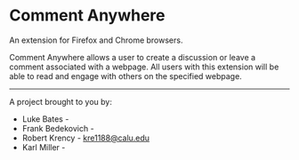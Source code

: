 # Comment Anywhere
An extension for Firefox and Chrome browsers.

Comment Anywhere allows a user to create a discussion or leave a comment associated with a webpage.
All users with this extension will be able to read and engage with others on the specified webpage.




---

A project brought to you by:
- Luke Bates - 
- Frank Bedekovich - 
- Robert Krency - kre1188@calu.edu
- Karl Miller - 
